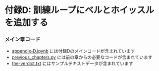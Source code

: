 # 付録D: 訓練ループにベルとホイッスルを追加する

### メイン章コード

- [appendix-D.ipynb](appendix-D.ipynb) には付録Dのメインコードが含まれています
- [previous_chapters.py](previous_chapters.py) には前の章からの必要なコードが含まれています
- [the-verdict.txt](the-verdict.txt) にはサンプルテキストデータが含まれています